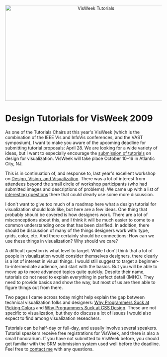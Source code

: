<p align="center"><img src="https://media.eagereyes.org/media/2009/VisWeekTutorials.png" alt="VisWeek Tutorials" width="568" height="309" /></p>

# Design Tutorials for VisWeek 2009

As one of the Tutorials Chairs at this year's VisWeek (which is the combination of the IEEE Vis and InfoVis conferences, and the VAST symposium), I want to make you aware of the upcoming deadline for submitting tutorial proposals: April 28. We are looking for a wide variety of ideas, but I want to especially encourage the <a href="http://vis.computer.org/VisWeek2009/tutorials.html">submission of tutorials</a> on design for visualization. VisWeek will take place October 10&ndash;16 in Atlantic City, NJ.

This is in continuation of, and response to, last year's excellent workshop on <a href="http://www.stonesc.com/Vis08_Workshop/">Design, Vision, and Visualization</a>. There was a lot of interest from attendees beyond the small circle of workshop participants (who had submitted images and descriptions of problems). We came up with a list of <a href="/blog/2008/design-workshop-questions">interesting questions</a> there that could clearly use some more discussion.

I don't want to give too much of a roadmap here what a design tutorial for visualization should look like, but here are a few ideas. One thing that probably should be covered is how designers work. There are a lot of misconceptions about this, and I think it will be much easier to come to a common understanding once that has been clarified. In addition, there should be discussion of many of the things designers work with: type, grids, color, etc. And there certainly should be connections: How can we use these things in visualization? Why should we care?

A difficult question is what level to target. While I don't think that a lot of people in visualization would consider themselves designers, there clearly is a lot of interest in visual things. I would still suggest to target a beginner-to-intermediate audience, and start with the basics. But you will be able to move up to more advanced topics quite quickly. Despite their name, tutorials do not need to explain everything in perfect detail (IMHO). They need to provide basics and show the way, but most of us are then able to figure things out from there.

Two pages I came across today might help explain the gap between technical visualization folks and designers: <a href="http://www.betaversion.org/~stefano/linotype/news/108/">Why Programmers Suck at Picking Colors</a> and <a href="http://www.betaversion.org/~stefano/linotype/news/169/">Why Programmers Suck at CSS Design</a>. These are not specific to visualization, but they do discuss a lot of issues I would also expect to find among visualization reseachers.

Tutorials can be half-day or full-day, and usually involve several speakers. Tutorial speakers receive free registrations for VisWeek, and there is also a small honorarium. If you have not submitted to VisWeek before, you should get familiar with the SRM submission system used well before the deadline. Feel free to <a href="/contact">contact me</a> with any questions.
